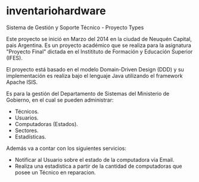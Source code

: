 inventariohardware
==================
Sistema de Gestión y Soporte Técnico - Proyecto Types

Este proyecto se inició en Marzo del 2014 en la ciudad de Neuquén Capital, pais Argentina.
Es un proyecto académico que se realiza para la asignatura "Proyecto Final" dictada en el Institituto de Formación y Educación Superior (IFES).

El proyecto está basado en el modelo Domain-Driven Design (DDD) y su implementación es realiza bajo el lenguaje Java utilizando el framework Apache ISIS. 

Es para la gestión del Departamento de Sistemas del Ministerio de Gobierno, en el cual se pueden administrar:

  * Técnicos.  
  * Usuarios.
  * Computadoras (Estados).
  * Sectores.
  * Estadísticas.
  
Además va a contar con los siguientes servicios:

  * Notificar al Usuario sobre el estado de la computadora via Email.
  * Realiza una estadistica a partir de la cantidad de computadoras que posee un Técnico en reparacion.
  

